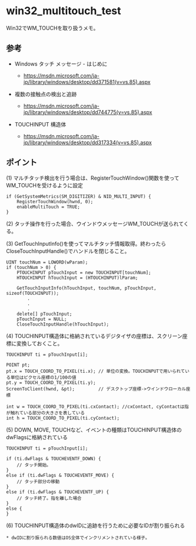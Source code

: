 win32_multitouch_test
====
Win32でWM_TOUCHを取り扱うメモ。

参考
----
  * Windows タッチ メッセージ - はじめに
    * https://msdn.microsoft.com/ja-jp/library/windows/desktop/dd371581(v=vs.85).aspx

  * 複数の接触点の検出と追跡
    * https://msdn.microsoft.com/ja-jp/library/windows/desktop/dd744775(v=vs.85).aspx

  * TOUCHINPUT 構造体
    * https://msdn.microsoft.com/ja-jp/library/windows/desktop/dd317334(v=vs.85).aspx

ポイント
----
(1) マルチタッチ検出を行う場合は、RegisterTouchWindow()関数を使ってWM_TOUCHを受けるように設定


    if (GetSystemMetrics(SM_DIGITIZER) & NID_MULTI_INPUT) {
        RegisterTouchWindow(hwnd, 0);
        enableMultiTouch = TRUE;
    }


(2) タッチ操作を行った場合、ウインドウメッセージWM_TOUCHが送られてくる。


(3) GetTouchInputInfo()を使ってマルチタッチ情報取得。終わったらCloseTouchInputHandle()でハンドルを閉じること。

    UINT touchNum = LOWORD(wParam);
	if (touchNum > 0) {
        PTOUCHINPUT pTouchInput = new TOUCHINPUT[touchNum];
        HTOUCHINPUT	hTouchInput = (HTOUCHINPUT)lParam;

        GetTouchInputInfo(hTouchInput, touchNum, pTouchInput, sizeof(TOUCHINPUT));
            .
            .
            .
        delete[] pTouchInput;
        pTouchInput = NULL;
        CloseTouchInputHandle(hTouchInput);


(4) TOUCHINPUT構造体に格納されているデジタイザの座標は、スクリーン座標に変換しておくこと。

    TOUCHINPUT ti = pTouchInput[i];

    POINT pt;
    pt.x = TOUCH_COORD_TO_PIXEL(ti.x); // 単位の変換。TOUCHINPUTで用いられている単位はピクセル座標の1/100の値
    pt.y = TOUCH_COORD_TO_PIXEL(ti.y);
    ScreenToClient(hwnd, &pt);         // デスクトップ座標->ウインドウローカル座標

    int	w = TOUCH_COORD_TO_PIXEL(ti.cxContact); //cxContact, cyContactは指が触れている部分の大きさを表している
    int h = TOUCH_COORD_TO_PIXEL(ti.cyContact);

(5) DOWN, MOVE, TOUCHなど、イベントの種類はTOUCHINPUT構造体のdwFlagsに格納されている

    TOUCHINPUT ti = pTouchInput[i];

    if (ti.dwFlags & TOUCHEVENTF_DOWN) {
    	// タッチ開始。
    }
    else if (ti.dwFlags & TOUCHEVENTF_MOVE) {
    	// タッチ部分の移動
    }
    else if (ti.dwFlags & TOUCHEVENTF_UP) {
    	// タッチ終了。指を離した場合
    }
    else {
    }

(6) TOUCHINPUT構造体のdwIDに追跡を行うために必要なIDが割り振られる

    * dwIDに割り振られる数値はOS全体でインクリメントされている様子。
